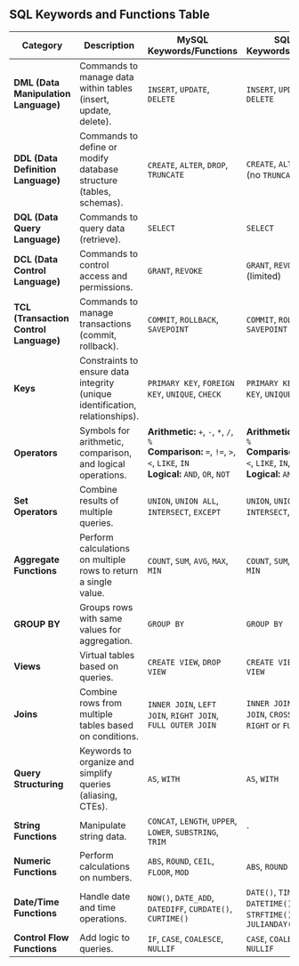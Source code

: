 
## SQL Keywords and Functions Table

| Category                               | Description                                                                  | MySQL Keywords/Functions                                                                                                            | SQLite3 Keywords/Functions                                                                                                                  |
| -------------------------------------- | ---------------------------------------------------------------------------- | ----------------------------------------------------------------------------------------------------------------------------------- | ------------------------------------------------------------------------------------------------------------------------------------------- |
| **DML (Data Manipulation Language)**   | Commands to manage data within tables (insert, update, delete).              | `INSERT`, `UPDATE`, `DELETE`                                                                                                        | `INSERT`, `UPDATE`, `DELETE`                                                                                                                |
| **DDL (Data Definition Language)**     | Commands to define or modify database structure (tables, schemas).           | `CREATE`, `ALTER`, `DROP`, `TRUNCATE`                                                                                               | `CREATE`, `ALTER`, `DROP` (no `TRUNCATE`)                                                                                                   |
| **DQL (Data Query Language)**          | Commands to query data (retrieve).                                           | `SELECT`                                                                                                                            | `SELECT`                                                                                                                                    |
| **DCL (Data Control Language)**        | Commands to control access and permissions.                                  | `GRANT`, `REVOKE`                                                                                                                   | `GRANT`, `REVOKE` (limited)                                                                                                                 |
| **TCL (Transaction Control Language)** | Commands to manage transactions (commit, rollback).                          | `COMMIT`, `ROLLBACK`, `SAVEPOINT`                                                                                                   | `COMMIT`, `ROLLBACK`, `SAVEPOINT`                                                                                                           |
| **Keys**                               | Constraints to ensure data integrity (unique identification, relationships). | `PRIMARY KEY`, `FOREIGN KEY`, `UNIQUE`, `CHECK`                                                                                     | `PRIMARY KEY`, `FOREIGN KEY`, `UNIQUE`, `CHECK`                                                                                             |
| **Operators**                          | Symbols for arithmetic, comparison, and logical operations.                  | **Arithmetic:** `+`, `-`, `*`, `/`, `%` <br> **Comparison:** `=`, `!=`, `>`, `<`, `LIKE`, `IN` <br> **Logical:** `AND`, `OR`, `NOT` | **Arithmetic:** `+`, `-`, `*`, `/`, `%` <br> **Comparison:** `=`, `!=`, `>`, `<`, `LIKE`, `IN`, `GLOB` <br> **Logical:** `AND`, `OR`, `NOT` |
| **Set Operators**                      | Combine results of multiple queries.                                         | `UNION`, `UNION ALL`, `INTERSECT`, `EXCEPT`                                                                                         | `UNION`, `UNION ALL`, `INTERSECT`, `EXCEPT`                                                                                                 |
| **Aggregate Functions**                | Perform calculations on multiple rows to return a single value.              | `COUNT`, `SUM`, `AVG`, `MAX`, `MIN`                                                                                                 | `COUNT`, `SUM`, `AVG`, `MAX`, `MIN`                                                                                                         |
| **GROUP BY**                           | Groups rows with same values for aggregation.                                | `GROUP BY`                                                                                                                          | `GROUP BY`                                                                                                                                  |
| **Views**                              | Virtual tables based on queries.                                             | `CREATE VIEW`, `DROP VIEW`                                                                                                          | `CREATE VIEW`, `DROP VIEW`                                                                                                                  |
| **Joins**                              | Combine rows from multiple tables based on conditions.                       | `INNER JOIN`, `LEFT JOIN`, `RIGHT JOIN`, `FULL OUTER JOIN`                                                                          | `INNER JOIN`, `LEFT JOIN`, `CROSS JOIN` (no `RIGHT` or `FULL`)                                                                              |
| **Query Structuring**                  | Keywords to organize and simplify queries (aliasing, CTEs).                  | `AS`, `WITH`                                                                                                                        | `AS`, `WITH`                                                                                                                                |
| **String Functions**                   | Manipulate string data.                                                      | `CONCAT`, `LENGTH`, `UPPER`, `LOWER`, `SUBSTRING`, `TRIM`                                                                           | `                                                                                                                                           |
| **Numeric Functions**                  | Perform calculations on numbers.                                             | `ABS`, `ROUND`, `CEIL`, `FLOOR`, `MOD`                                                                                              | `ABS`, `ROUND`                                                                                                                              |
| **Date/Time Functions**                | Handle date and time operations.                                             | `NOW()`, `DATE_ADD`, `DATEDIFF`, `CURDATE()`, `CURTIME()`                                                                           | `DATE()`, `TIME()`, `DATETIME()`, `STRFTIME()`, `JULIANDAY()`                                                                               |
| **Control Flow Functions**             | Add logic to queries.                                                        | `IF`, `CASE`, `COALESCE`, `NULLIF`                                                                                                  | `CASE`, `COALESCE`, `NULLIF`                                                                                                                |